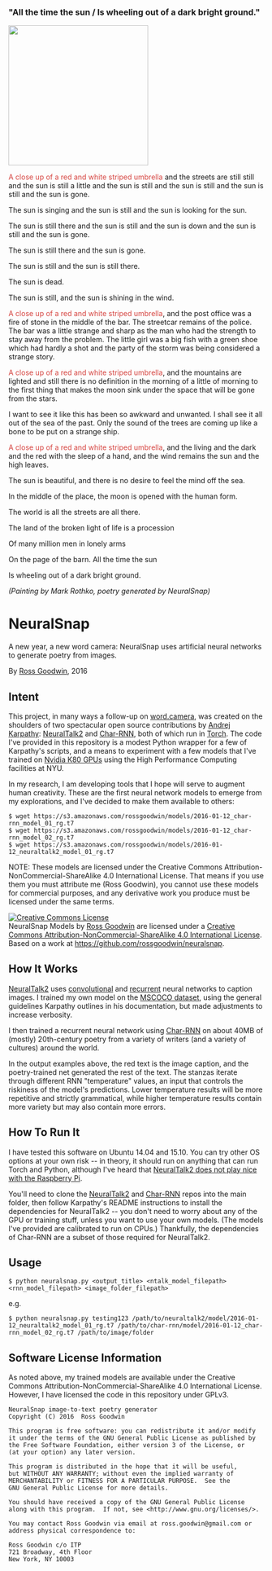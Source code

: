 ### "All the time the sun / Is wheeling out of a dark bright ground."

<p><a href="https://s3.amazonaws.com/rossgoodwin/neuralsnap/145215747053_img1.jpg"><img src="https://s3.amazonaws.com/rossgoodwin/neuralsnap/145215747053_img1.jpg" width="275px" class="img-thumbnail"></a></p><p><span style="color:#D64541;">A close up of a red and white striped umbrella</span> and the streets are still still and the sun is still a little and the sun is still and the sun is still and the sun is still and the sun is gone.</p><p>The sun is singing and the sun is still and the sun is looking for the sun.</p><p>The sun is still there and the sun is still and the sun is down and the sun is still and the sun is gone.</p><p>The sun is still there and the sun is gone.</p><p>The sun is still and the sun is still there.</p><p>The sun is dead.</p><p>The sun is still, and the sun is shining in the wind.</p>
<p><span style="color:#D64541;">A close up of a red and white striped umbrella</span>, and the post office was a fire of stone in the middle of the bar. The streetcar remains of the police. The bar was a little strange and sharp as the man who had the strength to stay away from the problem. The little girl was a big fish with a green shoe which had hardly a shot and the party of the storm was being considered a strange story.</p>
<p><span style="color:#D64541;">A close up of a red and white striped umbrella</span>, and the mountains are lighted and still there is no definition in the morning of a little of morning to the first thing that makes the moon sink under the space that will be gone from the stars.</p><p>I want to see it like this has been so awkward and unwanted. I shall see it all out of the sea of the past. Only the sound of the trees are coming up like a bone to be put on a strange ship.</p>
<p><span style="color:#D64541;">A close up of a red and white striped umbrella</span>, and the living and the dark and the red with the sleep of a hand, and the wind remains the sun and the high leaves.</p><p>The sun is beautiful, and there is no desire to feel the mind off the sea.</p><p>In the middle of the place, the moon is opened with the human form.</p><p>The world is all the streets are all there.</p><p>The land of the broken light of life is a procession</p><p>Of many million men in lonely arms</p><p>On the page of the barn. All the time the sun</p><p>Is wheeling out of a dark bright ground.</p>

*(Painting by Mark Rothko, poetry generated by NeuralSnap)*

# NeuralSnap

A new year, a new word camera: NeuralSnap uses artificial neural networks to generate poetry from images.

By [Ross Goodwin](http://rossgoodwin.com), 2016

## Intent

This project, in many ways a follow-up on [word.camera](https://word.camera), was created on the shoulders of two spectacular open source contributions by [Andrej Karpathy](https://github.com/karpathy): [NeuralTalk2](https://github.com/karpathy/neuraltalk) and [Char-RNN](https://github.com/karpathy/char-rnn), both of which run in [Torch](http://torch.ch/). The code I've provided in this repository is a modest Python wrapper for a few of Karpathy's scripts, and a means to experiment with a few models that I've trained on [Nvidia K80 GPUs](http://www.nvidia.com/object/tesla-k80.html) using the High Performance Computing facilities at NYU.

In my research, I am developing tools that I hope will serve to augment human creativity. These are the first neural network models to emerge from my explorations, and I've decided to make them available to others:

    $ wget https://s3.amazonaws.com/rossgoodwin/models/2016-01-12_char-rnn_model_01_rg.t7
    $ wget https://s3.amazonaws.com/rossgoodwin/models/2016-01-12_char-rnn_model_02_rg.t7
    $ wget https://s3.amazonaws.com/rossgoodwin/models/2016-01-12_neuraltalk2_model_01_rg.t7

NOTE: These models are licensed under the Creative Commons Attribution-NonCommercial-ShareAlike 4.0 International License. That means if you use them you must attribute me (Ross Goodwin), you cannot use these models for commercial purposes, and any derivative work you produce must be licensed under the same terms.

<a rel="license" href="http://creativecommons.org/licenses/by-nc-sa/4.0/"><img alt="Creative Commons License" style="border-width:0" src="https://i.creativecommons.org/l/by-nc-sa/4.0/88x31.png" /></a><br /><span xmlns:dct="http://purl.org/dc/terms/" href="http://purl.org/dc/dcmitype/Dataset" property="dct:title" rel="dct:type">NeuralSnap Models</span> by <a xmlns:cc="http://creativecommons.org/ns#" href="http://rossgoodwin.com" property="cc:attributionName" rel="cc:attributionURL">Ross Goodwin</a> are licensed under a <a rel="license" href="http://creativecommons.org/licenses/by-nc-sa/4.0/">Creative Commons Attribution-NonCommercial-ShareAlike 4.0 International License</a>.<br />Based on a work at <a xmlns:dct="http://purl.org/dc/terms/" href="https://github.com/rossgoodwin/neuralsnap" rel="dct:source">https://github.com/rossgoodwin/neuralsnap</a>.

## How It Works

[NeuralTalk2](https://github.com/karpathy/neuraltalk) uses [convolutional](https://en.wikipedia.org/wiki/Convolutional_neural_network) and [recurrent](https://en.wikipedia.org/wiki/Recurrent_neural_network) neural networks to caption images. I trained my own model on the [MSCOCO dataset](http://mscoco.org/), using the general guidelines Karpathy outlines in his documentation, but made adjustments to increase verbosity.

I then trained a recurrent neural network using [Char-RNN](https://github.com/karpathy/char-rnn) on about 40MB of (mostly) 20th-century poetry from a variety of writers (and a variety of cultures) around the world.

In the output examples above, the red text is the image caption, and the poetry-trained net generated the rest of the text. The stanzas iterate through different RNN "temperature" values, an input that controls the riskiness of the model's predictions. Lower temperature results will be more repetitive and strictly grammatical, while higher temperature results contain more variety but may also contain more errors.

## How To Run It

I have tested this software on Ubuntu 14.04 and 15.10. You can try other OS options at your own risk -- in theory, it should run on anything that can run Torch and Python, although I've heard that [NeuralTalk2 does not play nice with the Raspberry Pi](https://github.com/SaMnCo/docker-neuraltalk2).

You'll need to clone the [NeuralTalk2](https://github.com/karpathy/neuraltalk) and [Char-RNN](https://github.com/karpathy/char-rnn) repos into the main folder, then follow Karpathy's README instructions to install the dependencies for NeuralTalk2 -- you don't need to worry about any of the GPU or training stuff, unless you want to use your own models. (The models I've provided are calibrated to run on CPUs.) Thankfully, the dependencies of Char-RNN are a subset of those required for NeuralTalk2.

## Usage

    $ python neuralsnap.py <output_title> <ntalk_model_filepath> <rnn_model_filepath> <image_folder_filepath>

e.g.

    $ python neuralsnap.py testing123 /path/to/neuraltalk2/model/2016-01-12_neuraltalk2_model_01_rg.t7 /path/to/char-rnn/model/2016-01-12_char-rnn_model_02_rg.t7 /path/to/image/folder

## Software License Information

As noted above, my trained models are available under the Creative Commons Attribution-NonCommercial-ShareAlike 4.0 International License. However, I have licensed the code in this repository under GPLv3.

    NeuralSnap image-to-text poetry generator
    Copyright (C) 2016  Ross Goodwin
    
    This program is free software: you can redistribute it and/or modify
    it under the terms of the GNU General Public License as published by
    the Free Software Foundation, either version 3 of the License, or
    (at your option) any later version.

    This program is distributed in the hope that it will be useful,
    but WITHOUT ANY WARRANTY; without even the implied warranty of
    MERCHANTABILITY or FITNESS FOR A PARTICULAR PURPOSE.  See the
    GNU General Public License for more details.

    You should have received a copy of the GNU General Public License
    along with this program.  If not, see <http://www.gnu.org/licenses/>.

    You may contact Ross Goodwin via email at ross.goodwin@gmail.com or
    address physical correspondence to:

    Ross Goodwin c/o ITP
    721 Broadway, 4th Floor
    New York, NY 10003